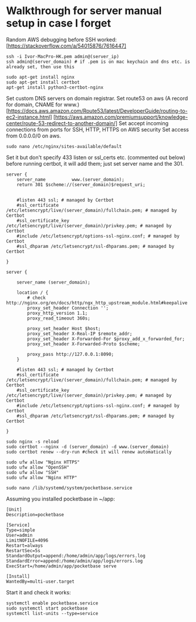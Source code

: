 # Walkthrough for server manual setup in case I forget

Random AWS debugging before SSH worked: [https://stackoverflow.com/a/54015876/7616447]

```
ssh -i Ivor-MacPro-HK.pem admin@(server_ip)
ssh admin@(server_domain) # if .pem is on mac keychain and dns etc. is already set, then use this

sudo apt-get install nginx
sudo apt-get install certbot
apt-get install python3-certbot-nginx

```

Set custom DNS servers on domain registrar. Set route53 on aws (A record for domain, CNAME for www.) [https://docs.aws.amazon.com/Route53/latest/DeveloperGuide/routing-to-ec2-instance.html] [https://aws.amazon.com/premiumsupport/knowledge-center/route-53-redirect-to-another-domain/]
Set accept incoming connections from ports for SSH, HTTP, HTTPS on AWS security
Set access from 0.0.0.0/0 on aws.

```
sudo nano /etc/nginx/sites-available/default
```

Set it but don't specify 433 listen or ssl_certs etc. (commented out below) before running certbot, it will add them; just set server name and the 301.

```
server {
    server_name          www.(server_domain);
    return 301 $scheme://(server_domain)$request_uri;


    #listen 443 ssl; # managed by Certbot
    #ssl_certificate /etc/letsencrypt/live/(server_domain)/fullchain.pem; # managed by Certbot
    #ssl_certificate_key /etc/letsencrypt/live/(server_domain)/privkey.pem; # managed by Certbot
    #include /etc/letsencrypt/options-ssl-nginx.conf; # managed by Certbot
    #ssl_dhparam /etc/letsencrypt/ssl-dhparams.pem; # managed by Certbot

}

server {

    server_name (server_domain);

    location / {
        # check http://nginx.org/en/docs/http/ngx_http_upstream_module.html#keepalive
        proxy_set_header Connection '';
        proxy_http_version 1.1;
        proxy_read_timeout 360s;

        proxy_set_header Host $host;
        proxy_set_header X-Real-IP $remote_addr;
        proxy_set_header X-Forwarded-For $proxy_add_x_forwarded_for;
        proxy_set_header X-Forwarded-Proto $scheme;

        proxy_pass http://127.0.0.1:8090;
    }

    #listen 443 ssl; # managed by Certbot
    #ssl_certificate /etc/letsencrypt/live/(server_domain)/fullchain.pem; # managed by Certbot
    #ssl_certificate_key /etc/letsencrypt/live/(server_domain)/privkey.pem; # managed by Certbot
    #include /etc/letsencrypt/options-ssl-nginx.conf; # managed by Certbot
    #ssl_dhparam /etc/letsencrypt/ssl-dhparams.pem; # managed by Certbot

}
```

```
sudo nginx -s reload
sudo certbot --nginx -d (server_domain) -d www.(server_domain)
sudo certbot renew --dry-run #check it will renew automatically
```

```
sudo ufw allow "Nginx HTTPS"
sudo ufw allow "OpenSSH"
sudo ufw allow "SSH"
sudo ufw allow "Nginx HTTP"
```

```
sudo nano /lib/systemd/system/pocketbase.service
```

Assuming you installed pocketbase in ~/app:

```
[Unit]
Description=pocketbase

[Service]
Type=simple
User=admin
LimitNOFILE=4096
Restart=always
RestartSec=5s
StandardOutput=append:/home/admin/app/logs/errors.log
StandardError=append:/home/admin/app/logs/errors.log
ExecStart=/home/admin/app/pocketbase serve

[Install]
WantedBy=multi-user.target
```

Start it and check it works:

```
systemctl enable pocketbase.service
sudo systemctl start pocketbase
systemctl list-units --type=service
```
